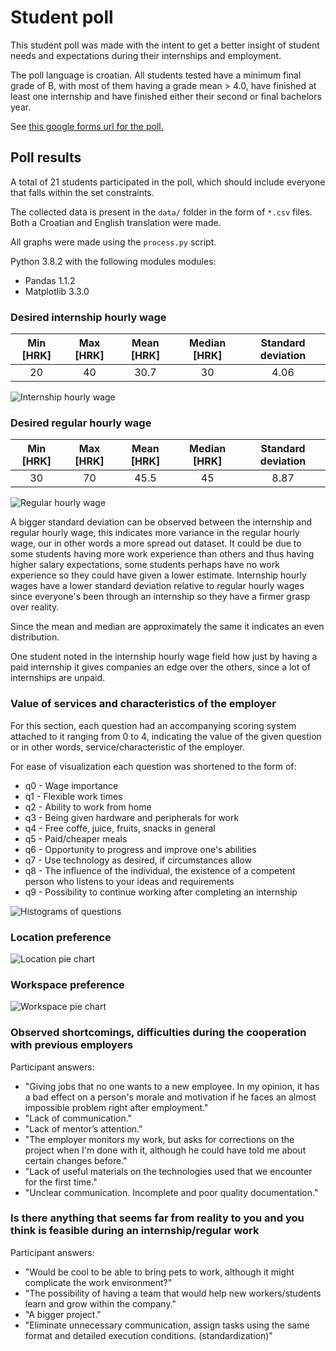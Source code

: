 # Student poll

This student poll was made with the intent to get a better insight of student needs and expectations during their internships and employment.

The poll language is croatian.
All students tested have a minimum final grade of B, with most of them having a grade mean > 4.0, have finished at least one internship and have finished either their second or final bachelors year.

See [this google forms url for the poll.](https://docs.google.com/forms/d/e/1FAIpQLSelt9sSKwEIqqG4JofjQkJl9EAeL5sxRzlNUnaqLS2VIYKzjg/viewform?usp=sf_link)


## Poll results

A total of 21 students participated in the poll, which should include everyone that falls within the set constraints.

The collected data is present in the `data/` folder in the form of `*.csv` files.
Both a Croatian and English translation were made.

All graphs were made using the `process.py` script.

Python 3.8.2 with the following modules modules:
- Pandas 1.1.2
- Matplotlib 3.3.0

### Desired internship hourly wage

| Min [HRK] | Max [HRK] | Mean [HRK] | Median [HRK]  | Standard deviation |
|:---------:|:---------:|:----------:|:-------------:|:------------------:|
|     20    |     40    |    30.7    |       30      |         4.06       |

![Internship hourly wage](./graphs/internship-hourly-wage.png)

### Desired regular hourly wage

| Min [HRK] | Max [HRK] | Mean [HRK] | Median [HRK]  | Standard deviation |
|:---------:|:---------:|:----------:|:-------------:|:------------------:|
|     30    |     70    |    45.5    |       45      |        8.87        |

![Regular hourly wage](./graphs/regular-hourly-wage.png)

A bigger standard deviation can be observed between the internship and regular hourly wage, this indicates more variance in the regular hourly wage, our in other words a more spread out dataset. 
It could be due to some students having more work experience than others and thus having higher salary expectations, some students perhaps have no work experience so they could have given a lower estimate.
Internship hourly wages have a lower standard deviation relative to regular hourly wages since everyone's been through an internship so they have a firmer grasp over reality.

Since the mean and median are approximately the same it indicates an even distribution.

One student noted in the internship hourly wage field how just by having a paid internship it gives companies an edge over the others, since a lot of internships are unpaid. 

### Value of services and characteristics of the employer

For this section, each question had an accompanying scoring system attached to it ranging from 0 to 4, indicating the value of the given question or in other words, service/characteristic of the employer.

For ease of visualization each question was shortened to the form of:
- q0 - Wage importance
- q1 - Flexible work times
- q2 - Ability to work from home
- q3 - Being given hardware and peripherals for work
- q4 - Free coffe, juice, fruits, snacks in general
- q5 - Paid/cheaper meals
- q6 - Opportunity to progress and improve one's abilities
- q7 - Use technology as desired, if circumstances allow
- q8 - The influence of the individual, the existence of a competent person who listens to your ideas and requirements
- q9 - Possibility to continue working after completing an internship

![Histograms of questions](./graphs/histograms-q0-q9.png)

### Location preference

![Location pie chart](./graphs/location.png)

### Workspace preference

![Workspace pie chart](./graphs/workspace.png)

### Observed shortcomings, difficulties during the cooperation with previous employers
Participant answers:
- "Giving jobs that no one wants to a new employee. In my opinion, it has a bad effect on a person's morale and motivation if he faces an almost impossible problem right after employment."
- "Lack of communication."
- "Lack of mentor’s attention."
- "The employer monitors my work, but asks for corrections on the project when I'm done with it, although he could have told me about certain changes before."
- "Lack of useful materials on the technologies used that we encounter for the first time."
- "Unclear communication. Incomplete and poor quality documentation."

### Is there anything that seems far from reality to you and you think is feasible during an internship/regular work
Participant answers:
- "Would be cool to be able to bring pets to work, although it might complicate the work environment?"
- "The possibility of having a team that would help new workers/students learn and grow within the company."
- "A bigger project."
- "Eliminate unnecessary communication, assign tasks using the same format and detailed execution conditions. (standardization)"

